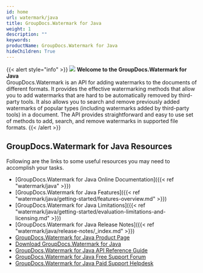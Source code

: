 ```yaml
---
id: home
url: watermark/java
title: GroupDocs.Watermark for Java
weight: 1
description: ""
keywords: 
productName: GroupDocs.Watermark for Java
hideChildren: True
---
```

{{< alert style="info" >}}
![](https://blog.groupdocs.com/wp-content/uploads/sites/4/2018/01/groupdocs-watermark-java.png) **Welcome to the GroupDocs.Watermark for Java**  
GroupDocs.Watermark is an API for adding watermarks to the documents of different formats. It provides the effective watermarking methods that allow you to add watermarks that are hard to be automatically removed by third-party tools. It also allows you to search and remove previously added watermarks of popular types (including watermarks added by third-party tools) in a document. The API provides straightforward and easy to use set of methods to add, search, and remove watermarks in supported file formats. 
{{< /alert >}}

## GroupDocs.Watermark for Java Resources
Following are the links to some useful resources you may need to accomplish your tasks.
*   [GroupDocs.Watermark for Java Online Documentation]({{< ref "watermark/java" >}})
*   [GroupDocs.Watermark for Java Features]({{< ref "watermark/java/getting-started/features-overview.md" >}})
*   [GroupDocs.Watermark for Java Limitations]({{< ref "watermark/java/getting-started/evaluation-limitations-and-licensing.md" >}})
*   [GroupDocs.Watermark for Java Release Notes]({{< ref "watermark/java/release-notes/_index.md" >}})
*   [GroupDocs.Watermark for Java Product Page](https://products.groupdocs.com/watermark/java)
*   [Download GroupDocs.Watermark for Java](https://artifact.groupdocs.com/webapp/#/artifacts/browse/tree/General/repo/com/groupdocs/groupdocs-watermark)
*   [GroupDocs.Watermark for Java API Reference Guide](https://apireference.groupdocs.com/java/watermark)
*   [GroupDocs.Watermark for Java Free Support Forum](https://forum.groupdocs.com/c/watermark)
*   [GroupDocs.Watermark for Java Paid Support Helpdesk](https://helpdesk.groupdocs.com/)

